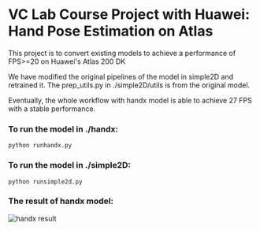 # VC Lab Course Project with Huawei: Hand Pose Estimation on Atlas
This project is to convert existing models to achieve a performance of FPS>=20 on Huawei's Atlas 200 DK

We have modified the original pipelines of the model in simple2D and retrained it. The prep_utils.py in ./simple2D/utils is from the original model.

Eventually, the whole workflow with handx model is able to achieve 27 FPS with a stable performance.

### To run the model in ./handx:
```python runhandx.py```

### To run the model in ./simple2D:
```python runsimple2d.py```

### The result of handx model:
![handx result](https://github.com/SemiXQ/733-Project---Hand-Pose-Estimation-on-Atlas/blob/master/handx%20result.gif)
